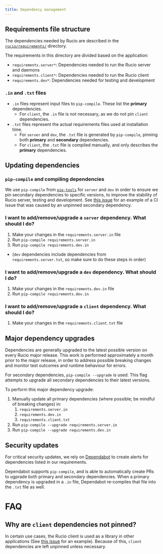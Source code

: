 ```yaml
---
title: Dependency management
---
```


## Requirements file structure

The dependencies needed by Rucio are described in the [`rucio/requirements/`](https://github.com/rucio/rucio/tree/master/requirements) directory.

The requirements in this directory are divided based on the application:

- `requirements.server*`: Dependencies needed to run the Rucio server and daemons
- `requirements.client*`: Dependencies needed to run the Rucio client
- `requirements.dev*`: Dependencies needed for testing and development

### `.in` and `.txt` files
- `.in` files represent input files to `pip-compile`. These list the **primary** dependencies.
    - For `client`, the `.in` file is not necessary, as we do not pin `client` dependencies.
- `.txt` files represent the actual requirements files used at installation time.
    - For `server` and `dev`, the `.txt` file is generated by `pip-compile`,
    pinning both **primary** and **secondary** dependencies.
    - For `client`, the `.txt` file is compiled manually, 
    and only describes the **primary** dependencies.

## Updating dependencies

### `pip-compile` and compiling dependencies
We use `pip-compile` from [`pip-tools`](https://github.com/jazzband/pip-tools) for `server` and `dev` 
in order to ensure we pin secondary dependencies to specific versions,
to improve the stability of Rucio server, testing and development.
See [this issue](https://github.com/rucio/rucio/issues/6694) for an example
of a CI issue that was caused by an unpinned secondary dependency. 

### I want to add/remove/upgrade a `server` dependency. What should I do?
1. Make your changes in the `requirements.server.in` file
2. Run `pip-compile requirements.server.in`
3. Run `pip-compile requirements.dev.in`
  - (`dev` dependencies include dependencies from `requirements.server.txt`,
  so make sure to do these steps in order)

### I want to add/remove/upgrade a `dev` dependency. What should I do?
1. Make your changes in the `requirements.dev.in` file
2. Run `pip-compile requirements.dev.in`

### I want to add/remove/upgrade a `client` dependency. What should I do?
1. Make your changes in the `requirements.client.txt` file

## Major dependency upgrades
Dependencies are generally upgraded to the latest possible version on every Rucio major release.
This work is performed approximately a month prior to the major release,
in order to address possible breaking changes and monitor test outcomes and runtime behaviour for errors.

For secondary dependencies, `pip-compile --upgrade` is used. This flag attempts to upgrade
all secondary dependencies to their latest versions.

To perform this major dependency upgrade:
1. Manually update all primary dependencies (where possible; be mindful of breaking changes) in:
    1. `requirements.server.in`
    2. `requirements.dev.in`
    3. `requirements.client.txt`
2. Run `pip-compile --upgrade requirements.server.in`
3. Run `pip-compile --upgrade requirements.dev.in`

## Security updates
For critical security updates, we rely on [Dependabot](https://github.com/dependabot)
to create alerts for dependencies listed in our requirements.

Dependabot supports `pip-compile`, and is able to automatically create PRs
to ugprade both primary and secondary dependencies.
When a primary dependency is upgraded in a `.in` file, Dependabot re-compiles
that file into the `.txt` file as well.

# FAQ

## Why are `client` dependencies not pinned?
In certain use cases, the Rucio client is used as a library in other applications 
(See [this issue](https://github.com/rucio/rucio/issues/6663) for an example).
Because of this, `client` dependencies are left unpinned unless necessary.